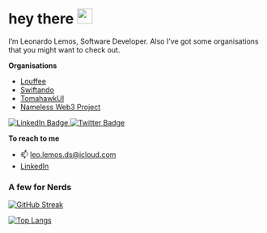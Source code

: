 <h1>
  hey there
  <img src="https://media.giphy.com/media/hvRJCLFzcasrR4ia7z/giphy.gif" style="width:30px" />
</h1>

I’m Leonardo Lemos, Software Developer. Also I’ve got some organisations that you might want to check out.

**Organisations**

- [Louffee](https://github.com/louffee)
- [Swiftando](https://github.com/Swiftando)
- [TomahawkUI](https://github.com/Tomahawk-UI)
- [Nameless Web3 Project](https://github.com/Nameless-Web3-Project/backend)

<div id="badges">
  <a href="https://www.linkedin.com/in/leo-lemos/" target="_blank">
    <img src="https://img.shields.io/badge/LinkedIn-blue?style=for-the-badge&logo=linkedin&logoColor=white" alt="LinkedIn Badge" />
  </a>
  <a href="https://twitter.com/mrlemoos" target="_blank">
    <img src="https://img.shields.io/badge/Twitter-blue?style=for-the-badge&logo=twitter&logoColor=white" alt="Twitter Badge" />
  </a>
</div>

**To reach to me**

- 📫 [leo.lemos.ds@icloud.com](mailto:leo.lemos.ds@icloud.com)
- [LinkedIn](https://www.linkedin.com/in/leo-lemos/)

### A few for Nerds

[![GitHub Streak](https://github-readme-streak-stats.herokuapp.com?user=mrlemoos&theme=omni&hide_border=true)](https://git.io/streak-stats)

[![Top Langs](https://github-readme-stats.vercel.app/api/top-langs/?username=mrlemoos&layout=compact&theme=vision-friendly-dark)](https://github.com/anuraghazra/github-readme-stats)


<!--
**mrlemoos/mrlemoos** is a ✨ _special_ ✨ repository because its `README.md` (this file) appears on your GitHub profile.

Here are some ideas to get you started:

- 🔭 I’m currently working on some projects despite the **
- 🌱 I’m currently learning ...
- 👯 I’m looking to collaborate on ...
- 🤔 I’m looking for help with ...
- 💬 Ask me about ...
- 📫 How to reach me: ...
- 😄 Pronouns: ...
- ⚡ Fun fact: ...
-->
